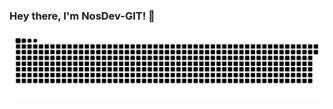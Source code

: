 ### Hey there, I'm NosDev-GIT! 👋

<picture>
  <source media="(prefers-color-scheme: dark)" srcset="https://raw.githubusercontent.com/NosDev-GIT/NosDev-GIT/snek-output/github-contribution-grid-snake-dark.svg">
  <source media="(prefers-color-scheme: light)" srcset="https://raw.githubusercontent.com/NosDev-GIT/NosDev-GIT/snek-output/github-contribution-grid-snake.svg">
  <img alt="github contribution grid snake animation" src="https://raw.githubusercontent.com/NosDev-GIT/NosDev-GIT/snek-output/github-contribution-grid-snake.svg">
</picture>

